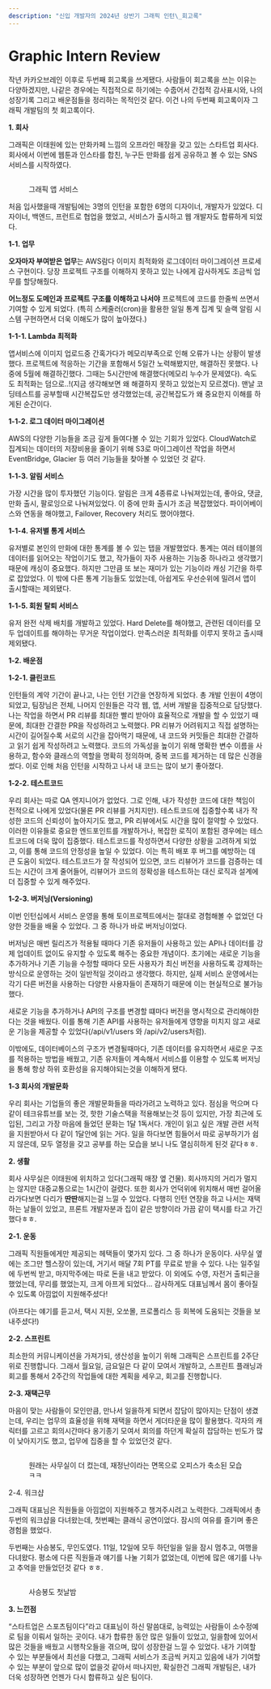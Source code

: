 ```yaml
---
description: "신입 개발자의 2024년 상반기 그래픽 인턴\_회고록"
---
```


# Graphic Intern Review

작년 카카오브레인 이후로 두번째 회고록을 쓰게됐다. 사람들이 회고록을 쓰는 이유는 다양하겠지만, 나같은 경우에는 직접적으로 하기에는 수줍어서 간접적 감사표시와, 나의 성장기록 그리고 배운점들을 정리하는 목적인것 같다. 이건 나의 두번째 회고록이자 그래픽 개발팀의 첫 회고록이다.

**1. 회사**

그래픽은 이태원에 있는 만화카페 느낌의 오프라인 매장을 갖고 있는 스타트업 회사다. 회사에서 이번에 웹툰과 인스타를 합친, 누구든 만화를 쉽게 공유하고 볼 수 있는 SNS서비스를 시작하였다.

<figure><img src="https://cdn-images-1.medium.com/max/800/1*B39lH94e5l0t1GBt-mThCw.png" alt=""><figcaption><p>그래픽 앱 서비스</p></figcaption></figure>

처음 입사했을때 개발팀에는 3명의 인턴을 포함한 6명의 디자이너, 개발자가 있었다. 디자이너, 백엔드, 프런트로 협업을 했었고, 서비스가 출시하고 웹 개발자도 합류하게 되었다.

**1-1. 업무**

**오자마자 부여받은 업무**는 AWS람다 이미지 최적화와 로그데이터 마이그레이션 프로세스 구현이다. 당장 프로젝트 구조를 이해하지 못하고 있는 나에게 감사하게도 조금씩 업무를 할당해줬다.

**어느정도 도메인과 프로젝트 구조를 이해하고 나서야** 프로젝트에 코드를 한줄씩 쓰면서 기여할 수 있게 되었다. (특히 스케줄러(cron)을 활용한 일일 통계 집계 및 슬랙 알림 시스템 구현하면서 더욱 이해도가 많이 높아졌다.)

**1-1-1. Lambda 최적화**

앱서비스에 이미지 업로드중 간혹가다가 메모리부족으로 인해 오류가 나는 상황이 발생했다. 프로젝트에 적응하는 기간을 포함해서 5일간 노력해봤지만, 해결하진 못했다. 나중에 5월에 해결하긴했다. 그때는 5시간만에 해결했다(메모리 누수가 문제였다). 속도도 최적화는 덤으로..!(지금 생각해보면 왜 해결하지 못하고 있었는지 모르겠다). 맨날 코딩테스트를 공부할때 시간복잡도만 생각했었는데, 공간복잡도가 왜 중요한지 이해를 하게된 순간이다.

**1-1-2. 로그 데이터 마이그레이션**

AWS의 다양한 기능들을 조금 깊게 들여다볼 수 있는 기회가 있었다. CloudWatch로 집계되는 데이터의 저장비용을 줄이기 위해 S3로 마이그레이션 작업을 하면서 EventBridge, Glacier 등 여러 기능들을 찾아볼 수 있었던 것 같다.

**1-1-3. 알림 서비스**

가장 시간을 많이 투자했던 기능이다. 알림은 크게 4종류로 나눠져있는데, 좋아요, 댓글, 만화 출시, 팔로잉으로 나눠져있었다. 이 중에 만화 출시가 조금 복잡했었다. 파이어베이스와 연동을 해야했고, Failover, Recovery 처리도 했어야했다.

**1-1-4. 유저별 통게 서비스**

유저별로 본인의 만화에 대한 통계를 볼 수 있는 탭을 개발했었다. 통계는 여러 테이블의 데이터를 읽어오는 작업이기도 했고, 작가들이 자주 사용하는 기능중 하나라고 생각했기때문에 캐싱이 중요했다. 하지만 그만큼 또 보는 재미가 있는 기능이라 캐싱 기간을 하루로 잡았었다. 이 밖에 다른 통계 기능들도 있었는데, 아쉽게도 우선순위에 밀려서 앱이 출시할때는 제외됐다.

**1-1-5. 회원 탈퇴 서비스**

유저 완전 삭제 배치를 개발하고 있었다. Hard Delete를 해야했고, 관련된 데이터를 모두 업데이트를 해야하는 무거운 작업이었다. 만족스러운 최적화를 이루지 못하고 출시때 제외됐다.

**1-2. 배운점**

**1-2-1. 클린코드**

인턴들의 계약 기간이 끝나고, 나는 인턴 기간을 연장하게 되었다. 총 개발 인원이 4명이 되었고, 팀장님은 전체, 나머지 인원들은 각각 웹, 앱, 서버 개발을 집중적으로 담당했다. 나는 작업을 하면서 PR 리뷰를 최대한 빨리 받아야 효율적으로 개발을 할 수 있었기 때문에, 최대한 간결한 PR을 작성하려고 노력했다. PR 리뷰가 어려워지고 직접 설명하는 시간이 길어질수록 서로의 시간을 잡아먹기 때문에, 내 코드와 커밋들은 최대한 간결하고 읽기 쉽게 작성하려고 노력했다. 코드의 가독성을 높이기 위해 명확한 변수 이름을 사용하고, 함수와 클래스의 역할을 명확히 정의하며, 중복 코드를 제거하는 데 많은 신경을 썼다. 이로 인해 처음 인턴을 시작하고 나서 내 코드는 많이 보기 좋아졌다.

**1-2-2. 테스트코드**

우리 회사는 따로 QA 엔지니어가 없었다. 그로 인해, 내가 작성한 코드에 대한 책임이 전적으로 나에게 있었다(물론 PR 리뷰를 거치지만). 테스트코드에 집중할수록 내가 작성한 코드의 신뢰성이 높아지기도 했고, PR 리뷰에서도 시간을 많이 절약할 수 있었다. 이러한 이유들로 중요한 엔드포인트를 개발하거나, 복잡한 로직이 포함된 경우에는 테스트코드에 더욱 많이 집중했다. 테스트코드를 작성하면서 다양한 상황을 고려하게 되었고, 이를 통해 코드의 안정성을 높일 수 있었다. 이는 특히 배포 후 버그를 예방하는 데 큰 도움이 되었다. 테스트코드가 잘 작성되어 있으면, 코드 리뷰어가 코드를 검증하는 데 드는 시간이 크게 줄어들어, 리뷰어가 코드의 정확성을 테스트하는 대신 로직과 설계에 더 집중할 수 있게 해주었다.

**1-2-3. 버저닝(Versioning)**

이번 인턴십에서 서비스 운영을 통해 토이프로젝트에서는 절대로 경험해볼 수 없었던 다양한 것들을 배울 수 있었다. 그 중 하나가 바로 버저닝이었다.

버저닝은 매번 릴리즈가 적용될 때마다 기존 유저들이 사용하고 있는 API나 데이터를 강제 업데이트 없이도 유지할 수 있도록 해주는 중요한 개념이다. 초기에는 새로운 기능을 추가하거나 기존 기능을 수정할 때마다 모든 사용자가 최신 버전을 사용하도록 강제하는 방식으로 운영하는 것이 일반적일 것이라고 생각했다. 하지만, 실제 서비스 운영에서는 각기 다른 버전을 사용하는 다양한 사용자들이 존재하기 때문에 이는 현실적으로 불가능했다.

새로운 기능을 추가하거나 API의 구조를 변경할 떄마다 버전을 명시적으로 관리해야한다는 것을 배웠다. 이를 통해 기존 API를 사용하는 유저들에게 영향을 미치지 않고 새로운 기능을 제공할 수 있었다(/api/v1/users 와 /api/v2/users처럼).

이밖에도, 데이터베이스의 구조가 변경될때마다, 기존 데이터를 유지하면서 새로운 구조를 적용하는 방법을 배웠고, 기존 유저들이 계속해서 서비스를 이용할 수 있도록 버저닝을 통해 항상 하위 호환성을 유지해야되는것을 이해하게 됐다.

**1-3 회사의 개발문화**

우리 회사는 기업들의 좋은 개발문화들을 따라가려고 노력하고 있다. 점심을 먹으며 다 같이 테크유튜브를 보는 것, 핫한 기술스택을 적용해보는것 등이 있지만, 가장 최근에 도입된, 그리고 가장 마음에 들었던 문화는 1달 1독서다. 개인이 읽고 싶은 개발 관련 서적을 지원받아서 다 같이 1달안에 읽는 거다. 일을 하다보면 힘들어서 따로 공부하기가 쉽지 않은데, 모두 열정을 갖고 공부를 하는 모습을 보니 나도 열심히하게 된것 같다ㅎㅎ.

**2. 생활**

회사 사무실은 이태원에 위치하고 있다(그래픽 매장 옆 건물). 회사까지의 거리가 멀지는 않지만 대중교통으로는 1시간이 걸렸다. 또한 회사가 언덕위에 위치해서 매번 걸어올라가다보면 다리가 **딴딴**해지는걸 느낄 수 있었다. 다행히 인턴 연장을 하고 나서는 재택하는 날들이 있었고, 프론트 개발자분과 집이 같은 방향이라 가끔 같이 택시를 타고 가긴했다ㅎㅎ.

**2-1. 운동**

그래픽 직원들에게만 제공되는 헤택들이 몇가지 있다. 그 중 하나가 운동이다. 사무실 옆에는 조그만 헬스장이 있는데, 거기서 매달 7회 PT를 무료로 받을 수 있다. 나는 일주일에 두번씩 받고, 마지막주에는 따로 돈을 내고 받았다. 이 외에도 수영, 자전거 출퇴근을 했었는데, 무리를 했었는지, 크게 아프게 되었다… 감사하게도 대표님께서 몸이 좋아질수 있도록 아낌없이 지원해주셨다!

(아프다는 얘기를 듣고서, 택시 지원, 오쏘몰, 프로폴리스 등 회복에 도움되는 것들을 보내주셨다!)

**2-2. 스프린트**

최소한의 커뮤니케이션을 가져가되, 생산성을 높이기 위해 그래픽은 스프린트를 2주단위로 진행합니다. 그래서 월요일, 금요일은 다 같이 모여서 개발하고, 스프린트 플래닝과 회고를 통해서 2주간의 작업들에 대한 계획을 세우고, 회고를 진행합니다.

**2-3. 재택근무**

마음이 맞는 사람들이 모인만큼, 만나서 일을하게 되면서 잡담이 많아지는 단점이 생겼는데, 우리는 업무의 효율성을 위해 재택을 하면서 게더타운을 많이 활용했다. 각자의 캐릭터를 고르고 회의시간마다 옹기종기 모여서 회의를 하던게 확실히 잡담하는 빈도가 많이 낮아지기도 했고, 업무에 집중을 할 수 있었던것 같다.

<figure><img src="https://cdn-images-1.medium.com/max/800/1*H3oJcGFrivOWhcar9IuIjw.png" alt=""><figcaption><p>원래는 사무실이 더 컸는데, 재정난이라는 면목으로 오피스가 축소된 모습ㅋㅋ</p></figcaption></figure>

2-4. 워크샵

그래픽 대표님은 직원들을 아낌없이 지원해주고 챙겨주시려고 노력한다. 그래픽에서 총 두번의 워크샵을 다녀왔는데, 첫번째는 클래식 공연이었다. 잠시의 여유를 즐기며 좋은 경험을 했었다.

두번째는 사승봉도, 무인도였다. 11일, 12일에 모두 하던일을 일을 잠시 멈추고, 여행을 다녀왔다. 평소에 다른 직원들과 얘기를 나눌 기회가 없었는데, 이번에 많은 얘기를 나누고 추억을 만들었던것 같다 ㅎㅎ.

<figure><img src="https://cdn-images-1.medium.com/max/800/1*EhJW4HzVYeRjwxTFLxIqUg.jpeg" alt=""><figcaption><p>사승봉도 첫날밤</p></figcaption></figure>

**3. 느낀점**

“스타트업은 스포츠팀이다”라고 대표님이 하신 말씀대로, 능력있는 사람들이 소수정예로 팀을 이뤄서 일하는 곳이다. 내가 합류한 동안 많은 일들이 있었고, 일을함에 있어서 많은 것들을 배웠고 시행착오들을 겪으며, 많이 성장한걸 느낄 수 있었다. 내가 기여할 수 있는 부분들에서 최선을 다했고, 그래픽 서비스가 조금씩 커지고 있음에 내가 기여할 수 있는 부분이 앞으로 많이 없을것 같아서 떠나지만, 확실한건 그래픽 개발팀은, 내가 더욱 성장하면 언젠가 다시 합류하고 싶은 팀이다.
